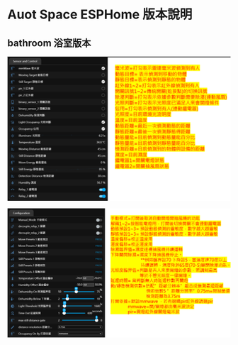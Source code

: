 # Auot Space ESPHome 版本說明

## bathroom 浴室版本

![Mosquitto_broker](/auto_space/image/174823.png)


![Mosquitto_broker](/auto_space/image/175518.png)


